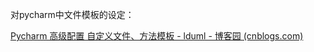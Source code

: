 对pycharm中文件模板的设定：

[Pycharm 高级配置 自定义文件、方法模板 - lduml - 博客园 (cnblogs.com)](https://www.cnblogs.com/lduml/p/12681821.html#pycharm的docstring文档)